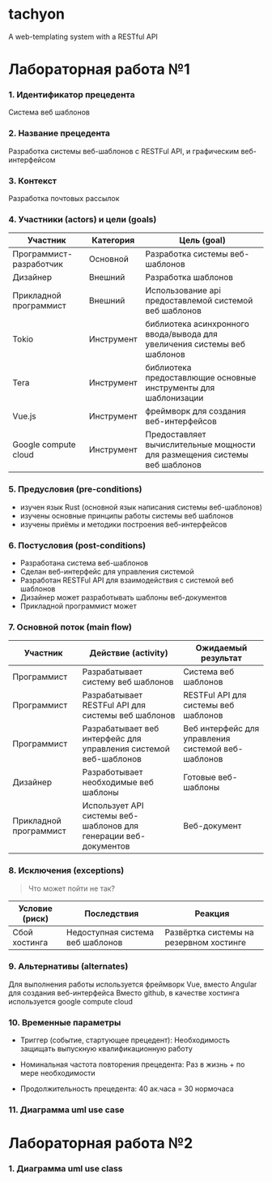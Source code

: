 # tachyon
A web-templating system with a RESTful API

# Лабораторная работа №1
### 1. Идентификатор прецедента

Система веб шаблонов

### 2. Название прецедента

Разработка системы веб-шаблонов с RESTFul API, и графическим веб-интерфейсом

### 3. Контекст
Разработка почтовых рассылок

### 4. Участники (actors) и цели (goals)

| Участник  | Категория  | Цель (goal) |
|---|---|---|
| Программист-разработчик | Основной  | Разработка системы веб-шаблонов |
| Дизайнер | Внешний  | Разработка шаблонов |
| Прикладной программист | Внешний  | Использование api предоставлемой системой веб шаблонов |
| Tokio  | Инструмент  | библиотека асинхронного ввода/вывода для увеличения системы веб шаблонов |
| Tera | Инструмент | библиотека предоставлющие основные инструменты для шаблонизации |
| Vue.js | Инструмент | фреймворк для создания веб-интерфейсов |
| Google compute cloud  | Инструмент| Предоставляет вычислительные мощности для размещения системы веб шаблонов |

### 5. Предусловия (pre-conditions)

* изучен язык Rust (основной язык написания системы веб-шаблонов)
* изучены основные принципы работы системы веб шаблонов
* изучены приёмы и методики построения веб-интерфейсов

### 6. Постусловия (post-conditions)

* Разработана система веб-шаблонов
* Сделан веб-интерфейс для управления системой
* Разработан RESTFul API для взаимодействия с системой веб шаблонов
* Дизайнер может разработывать шаблоны веб-документов
* Прикладной программист может


### 7. Основной поток (main flow)

| Участник  | Действие (activity)  | Ожидаемый результат |
|---|---|---|
| Программист | Разрабатывает систему веб шаблонов | Система веб шаблонов |
| Программист | Разрабатывает RESTFul API для системы веб шаблонов | RESTFul API для системы веб шаблонов  |
| Программист | Разрабатывает веб интерфейс для управления системой веб-шаблонов | Веб интерфейс для управления системой веб-шаблонов |
| Дизайнер | Разработывает необходимые веб шаблоны | Готовые веб-шаблоны |
| Прикладной программист | Использует API системы веб-шаблонов для генерации веб-документов | Веб-документ |

### 8. Исключения (exceptions)
> Что может пойти не так?

| Условие (риск) | Последствия | Реакция |
|---|---|---|
| Сбой хостинга | Недоступная система веб шаблонов | Развёртка системы на резервном хостинге |

### 9. Альтернативы (alternates)
Для выполнения работы используется фреймворк Vue, вместо Angular для создания веб-интерфейса
Вместо github, в качестве хостинга используется google compute cloud

### 10. Временные параметры

* Триггер (событие, стартующее прецедент): Необходимость защищать выпускную квалификационную работу

* Номинальная частота повторения прецедента: Раз в жизнь + по мере необходимости

* Продолжительность прецедента: 40 ак.часа = 30 нормочаса

### 11. Диаграмма uml use case


# Лабораторная работа №2

### 1. Диаграмма uml use class

